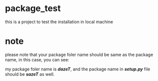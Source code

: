 # package_test
this is a project to test the installation in local machine

# note

please note that your package foler name should be same as the package name, in this case, you can see: 

my package foler name is ***dazeT***, and the package name in ***setup.py*** file should be ***sazeT*** as well.
